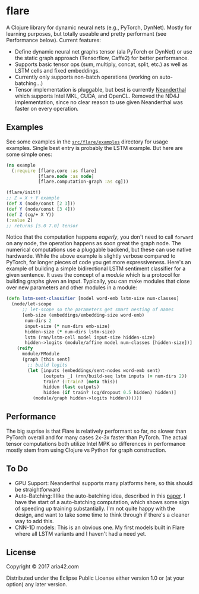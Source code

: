 # flare

A Clojure library for dynamic neural nets (e.g., PyTorch, DynNet). Mostly for learning purposes, but totally useable and pretty performant (see Performance below). Current features:

* Define dynamic neural net graphs tensor (ala PyTorch or DynNet) or use the static graph approach (Tensorflow, Caffe2) for better performance.
* Supports basic tensor ops (sum, multiply, concat, split, etc.) as well as LSTM cells and fixed embeddings. 
* Currently only supports non-batch operations (working on auto-batching...)
* Tensor implementation is pluggable, but best is currently [Neanderthal](http://github.com/uncomplicate/neanderthal) which supports Intel MKL, CUDA, and OpenCL. Removed the ND4J implementation, since no clear reason to use given Neanderthal was faster on every operation.

## Examples

See some examples in the [`src/flare/examples`](https://github.com/aria42/flare/tree/master/src/flare/examples) directory for usage examples. Single best entry is probably the LSTM example. But here are some simple ones:

```clojure
(ns example
  (:require [flare.core :as flare]
            [flare.node :as node]
            [flare.computation-graph :as cg]))

(flare/init!)
;; Z = X + Y example
(def X (node/const [2 3]))
(def Y (node/const [3 4]))
(def Z (cg/+ X Y))
(:value Z)
;; returns [5.0 7.0] tensor 
```

Notice that the computation happens *eagerly*, you don't need to call `forward` on any node, the operation happens as soon great the graph node. The numerical computations use a pluggable backend, but these can use native hardwarde. While the above example is slightly verbose compared to PyTorch, for longer pieces of code you get more expressiveness. Here's an example of building a simple bidirectional LSTM sentiment classifier for a given sentence. It uses the concept of a *module* which is a protocol for building graphs given an input. Typically, you can make modules that close over new parameters and other modules in a module:

```clojure
(defn lstm-sent-classifier [model word-emb lstm-size num-classes]
  (node/let-scope
      ;; let-scope so the parameters get smart nesting of names
      [emb-size (embeddings/embedding-size word-emb)
       num-dirs 2
       input-size (* num-dirs emb-size)
       hidden-size (* num-dirs lstm-size)
       lstm (rnn/lstm-cell model input-size hidden-size)
       hidden->logits (module/affine model num-classes [hidden-size])]
    (reify
      module/PModule
      (graph [this sent]
        ;; build logits
        (let [inputs (embeddings/sent-nodes word-emb sent)
              [outputs _] (rnn/build-seq lstm inputs (= num-dirs 2))
              train? (:train? (meta this))
              hidden (last outputs)
              hidden (if train? (cg/dropout 0.5 hidden) hidden)]
          (module/graph hidden->logits hidden))))))
```          

## Performance

The big suprise is that Flare is relatively performant so far, no slower than PyTorch overall and for many cases 2x-3x faster than PyTorch. The actual tensor computations both utilize Intel MPK so differences in performance mostly stem from using Clojure vs Python for graph construction. 

## To Do

* GPU Support: Neanderthal supports many platforms here, so this should be straightforward
* Auto-Batching: I like the auto-batching idea, described in this [paper](https://arxiv.org/abs/1705.07860). I have the start of a auto-batching computation, which shows some sign of speeding up training substantially. I'm not quite happy with the design, and want to take some time to think through if there's a cleaner way to add this.
* CNN-1D models: This is an obvious one. My first models built in Flare where all LSTM variants and I haven't had a need yet.


## License

Copyright © 2017 aria42.com

Distributed under the Eclipse Public License either version 1.0 or (at
your option) any later version.
